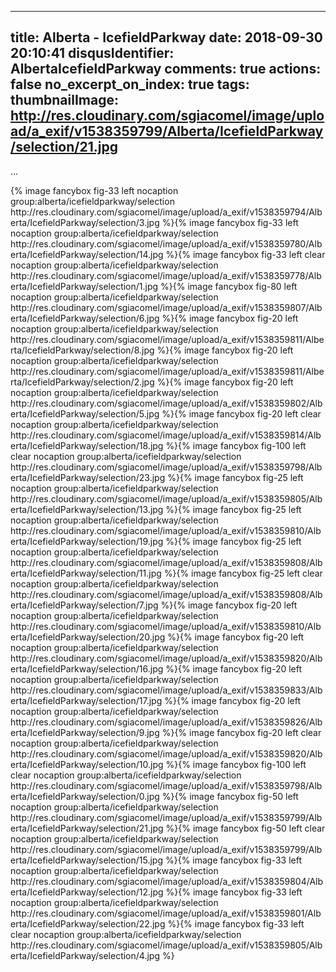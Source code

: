 
---
title: Alberta - IcefieldParkway
date: 2018-09-30 20:10:41
disqusIdentifier: AlbertaIcefieldParkway
comments: true
actions: false
no_excerpt_on_index: true
tags:
thumbnailImage: http://res.cloudinary.com/sgiacomel/image/upload/a_exif/v1538359799/Alberta/IcefieldParkway/selection/21.jpg
---
...
<!-- excerpt -->{% image fancybox fig-33 left nocaption group:alberta/icefieldparkway/selection http://res.cloudinary.com/sgiacomel/image/upload/a_exif/v1538359794/Alberta/IcefieldParkway/selection/3.jpg %}{% image fancybox fig-33 left nocaption group:alberta/icefieldparkway/selection http://res.cloudinary.com/sgiacomel/image/upload/a_exif/v1538359780/Alberta/IcefieldParkway/selection/14.jpg %}{% image fancybox fig-33 left clear nocaption group:alberta/icefieldparkway/selection http://res.cloudinary.com/sgiacomel/image/upload/a_exif/v1538359778/Alberta/IcefieldParkway/selection/1.jpg %}{% image fancybox fig-80 left nocaption group:alberta/icefieldparkway/selection http://res.cloudinary.com/sgiacomel/image/upload/a_exif/v1538359807/Alberta/IcefieldParkway/selection/6.jpg %}{% image fancybox fig-20 left nocaption group:alberta/icefieldparkway/selection http://res.cloudinary.com/sgiacomel/image/upload/a_exif/v1538359811/Alberta/IcefieldParkway/selection/8.jpg %}{% image fancybox fig-20 left nocaption group:alberta/icefieldparkway/selection http://res.cloudinary.com/sgiacomel/image/upload/a_exif/v1538359811/Alberta/IcefieldParkway/selection/2.jpg %}{% image fancybox fig-20 left nocaption group:alberta/icefieldparkway/selection http://res.cloudinary.com/sgiacomel/image/upload/a_exif/v1538359802/Alberta/IcefieldParkway/selection/5.jpg %}{% image fancybox fig-20 left clear nocaption group:alberta/icefieldparkway/selection http://res.cloudinary.com/sgiacomel/image/upload/a_exif/v1538359814/Alberta/IcefieldParkway/selection/18.jpg %}{% image fancybox fig-100 left clear nocaption group:alberta/icefieldparkway/selection http://res.cloudinary.com/sgiacomel/image/upload/a_exif/v1538359798/Alberta/IcefieldParkway/selection/23.jpg %}{% image fancybox fig-25 left nocaption group:alberta/icefieldparkway/selection http://res.cloudinary.com/sgiacomel/image/upload/a_exif/v1538359805/Alberta/IcefieldParkway/selection/13.jpg %}{% image fancybox fig-25 left nocaption group:alberta/icefieldparkway/selection http://res.cloudinary.com/sgiacomel/image/upload/a_exif/v1538359810/Alberta/IcefieldParkway/selection/19.jpg %}{% image fancybox fig-25 left nocaption group:alberta/icefieldparkway/selection http://res.cloudinary.com/sgiacomel/image/upload/a_exif/v1538359808/Alberta/IcefieldParkway/selection/11.jpg %}{% image fancybox fig-25 left clear nocaption group:alberta/icefieldparkway/selection http://res.cloudinary.com/sgiacomel/image/upload/a_exif/v1538359808/Alberta/IcefieldParkway/selection/7.jpg %}{% image fancybox fig-20 left nocaption group:alberta/icefieldparkway/selection http://res.cloudinary.com/sgiacomel/image/upload/a_exif/v1538359810/Alberta/IcefieldParkway/selection/20.jpg %}{% image fancybox fig-20 left nocaption group:alberta/icefieldparkway/selection http://res.cloudinary.com/sgiacomel/image/upload/a_exif/v1538359820/Alberta/IcefieldParkway/selection/16.jpg %}{% image fancybox fig-20 left nocaption group:alberta/icefieldparkway/selection http://res.cloudinary.com/sgiacomel/image/upload/a_exif/v1538359833/Alberta/IcefieldParkway/selection/17.jpg %}{% image fancybox fig-20 left nocaption group:alberta/icefieldparkway/selection http://res.cloudinary.com/sgiacomel/image/upload/a_exif/v1538359826/Alberta/IcefieldParkway/selection/9.jpg %}{% image fancybox fig-20 left clear nocaption group:alberta/icefieldparkway/selection http://res.cloudinary.com/sgiacomel/image/upload/a_exif/v1538359820/Alberta/IcefieldParkway/selection/10.jpg %}{% image fancybox fig-100 left clear nocaption group:alberta/icefieldparkway/selection http://res.cloudinary.com/sgiacomel/image/upload/a_exif/v1538359798/Alberta/IcefieldParkway/selection/0.jpg %}{% image fancybox fig-50 left nocaption group:alberta/icefieldparkway/selection http://res.cloudinary.com/sgiacomel/image/upload/a_exif/v1538359799/Alberta/IcefieldParkway/selection/21.jpg %}{% image fancybox fig-50 left clear nocaption group:alberta/icefieldparkway/selection http://res.cloudinary.com/sgiacomel/image/upload/a_exif/v1538359799/Alberta/IcefieldParkway/selection/15.jpg %}{% image fancybox fig-33 left nocaption group:alberta/icefieldparkway/selection http://res.cloudinary.com/sgiacomel/image/upload/a_exif/v1538359804/Alberta/IcefieldParkway/selection/12.jpg %}{% image fancybox fig-33 left nocaption group:alberta/icefieldparkway/selection http://res.cloudinary.com/sgiacomel/image/upload/a_exif/v1538359801/Alberta/IcefieldParkway/selection/22.jpg %}{% image fancybox fig-33 left clear nocaption group:alberta/icefieldparkway/selection http://res.cloudinary.com/sgiacomel/image/upload/a_exif/v1538359805/Alberta/IcefieldParkway/selection/4.jpg %}
